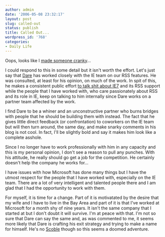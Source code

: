 ```yaml
---
author: admin
date: '2006-05-08 23:32:17'
layout: post
slug: called-out
status: publish
title: Called Out...
wordpress_id: '768'
categories:
- Daily Life
---
```

Oops, looks like I <a href="http://minimsft.blogspot.com/2006/04/microsoft-fy06q3-results.html#c114631560962450571">made someone cranky</a>...

I could respond to this in some detail but it isn't worth the effort. Let's just say that <a href="http://www.25hoursaday.com/weblog/">Dare</a> has worked closely with the IE team on our RSS features. He was consulted, at least for his opinion, on much of the work. In spit of this, he makes a consistent public effort <a href="http://www.25hoursaday.com/weblog/CommentView.aspx?guid=c8048592-96bc-4362-beb8-4331daa7f7a8">to talk shit about IE7</a> and its RSS support while the people that I have worked with, who care passionately about RSS and its role in IE, keep on talking to him internally since Dare works on a partner team affected by the work.

I find Dare to be a whiner and an unconstructive partner who burns bridges with people that he should be building them with instead. The fact that he gives little direct feedback (or confrontation) to coworkers on the IE team but will then turn around, the same day, and make snarky comments in his blog is not cool. In fact, I'll be slightly bold and say it makes him look like a complete asshole.

Since I no longer have to work professionally with him in any capacity and this is my personal opinion, I don't see a reason to pull any punches. With his attitude, he really should go get a job for the competition. He certainly doesn't help the company he works for...

I have issues with how Microsoft has done many things but I have the utmost respect for the people that I have worked with, especially on the IE team. There are a lot of very intelligent and talented people there and I am glad that I had the opportunity to work with them.

For myself, it is time for a change. Part of it is motivatated by the desire that my wife and I have to live in the Bay Area and part of it is that I've worked at Microsoft for a month shy of nine years. It isn't the same company that I started at but I don't doubt it will survive. I'm at peace with that. I'm not so sure that Dare can say the same and, as was commented to me, it seems more likely that Dare is crafting his exit strategy and trying to make a name for himself. He's no <a href="http://scoble.weblogs.com/">Scoble</a> though so this seems a doomed adventure.
